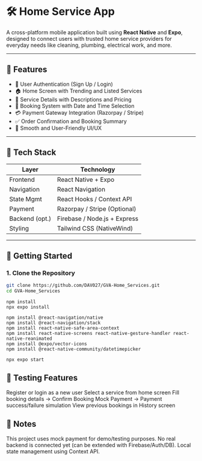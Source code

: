 # 🛠️ Home Service App

A cross-platform mobile application built using **React Native** and **Expo**, designed to connect users with trusted home service providers for everyday needs like cleaning, plumbing, electrical work, and more.

---

## 📱 Features

- 🔐 User Authentication (Sign Up / Login)
- 🏠 Home Screen with Trending and Listed Services
- 📄 Service Details with Descriptions and Pricing
- 📅 Booking System with Date and Time Selection
- 💳 Payment Gateway Integration (Razorpay / Stripe)
- ✅ Order Confirmation and Booking Summary
- 🎯 Smooth and User-Friendly UI/UX

---

## 🧰 Tech Stack

| Layer          | Technology                  |
|----------------|-----------------------------|
| Frontend       | React Native + Expo         |
| Navigation     | React Navigation            |
| State Mgmt     | React Hooks / Context API   |
| Payment        | Razorpay / Stripe (Optional)|
| Backend (opt.) | Firebase / Node.js + Express|
| Styling        | Tailwind CSS (NativeWind)   |

---

## 🚀 Getting Started

### 1. Clone the Repository
```bash
git clone https://github.com/DAV027/GVA-Home_Services.git
cd GVA-Home_Services
```
```Install Dependencies
npm install
npx expo install
```
```Required Packages
npm install @react-navigation/native
npm install @react-navigation/stack
npm install react-native-safe-area-context
npm install react-native-screens react-native-gesture-handler react-native-reanimated
npm install @expo/vector-icons
npm install @react-native-community/datetimepicker
```
```Start the Development Server
npx expo start
```

## 🧪 Testing Features

Register or login as a new user
Select a service from home screen
Fill booking details → Confirm Booking
Mock Payment → Payment success/failure simulation
View previous bookings in History screen

## 📌 Notes

This project uses mock payment for demo/testing purposes.
No real backend is connected yet (can be extended with Firebase/Auth/DB).
Local state management using Context API.









